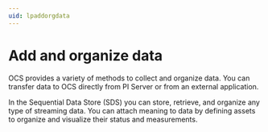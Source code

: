 ```yaml
---
uid: lpaddorgdata
---
```


# Add and organize data

OCS provides a variety of methods to collect and organize data. You can transfer data to OCS directly from PI Server or from an external application. 

In the Sequential Data Store (SDS) you can store, retrieve, and organize any type of streaming data. You can attach meaning to data by defining assets to organize and visualize their status and measurements.